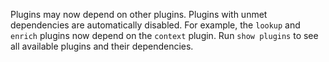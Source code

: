 Plugins may now depend on other plugins. Plugins with unmet dependencies are
automatically disabled. For example, the `lookup` and `enrich` plugins now
depend on the `context` plugin. Run `show plugins` to see all available plugins
and their dependencies.
